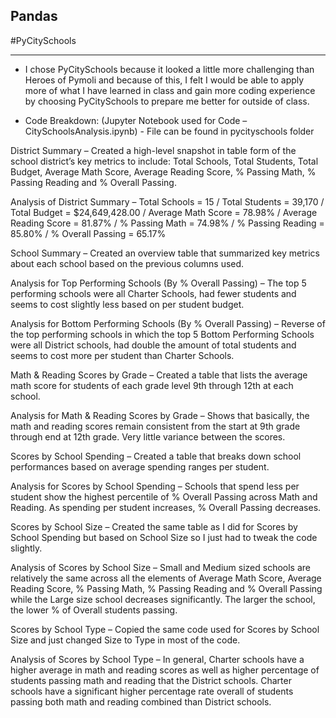 ## Pandas

#PyCitySchools
____________________________________________________________________________________________________________________________________________________________________________

-	I chose PyCitySchools because it looked a little more challenging than Heroes of Pymoli and because of this, I felt I would be able to apply more of what I have learned in class and gain more coding experience by choosing PyCitySchools to prepare me better for outside of class.

-	Code Breakdown: (Jupyter Notebook used for Code – CitySchoolsAnalysis.ipynb) - File can be found in pycityschools folder

District Summary – Created a high-level snapshot in table form of the school district’s key metrics to include: Total Schools, Total Students, Total Budget, Average Math Score, Average Reading Score, % Passing Math, % Passing Reading and % Overall Passing.

Analysis of District Summary – Total Schools = 15 / Total Students = 39,170 / Total Budget = $24,649,428.00 / Average Math Score = 78.98% / Average Reading Score = 81.87% / % Passing Math = 74.98% / % Passing Reading = 85.80% / % Overall Passing = 65.17%

School Summary – Created an overview table that summarized key metrics about each school based on the previous columns used.

Analysis for Top Performing Schools (By % Overall Passing) – The top 5 performing schools were all Charter Schools, had fewer students and seems to cost slightly less based on per student budget.

Analysis for Bottom Performing Schools (By % Overall Passing) – Reverse of the top performing schools in which the top 5 Bottom Performing Schools were all District schools, had double the amount of total students and seems to cost more per student than Charter Schools.

Math & Reading Scores by Grade – Created a table that lists the average math score for students of each grade level 9th through 12th at each school.

Analysis for Math & Reading Scores by Grade – Shows that basically, the math and reading scores remain consistent from the start at 9th grade through end at 12th grade.  Very little variance between the scores.

Scores by School Spending – Created a table that breaks down school performances based on average spending ranges per student.

Analysis for Scores by School Spending – Schools that spend less per student show the highest percentile of % Overall Passing across Math and Reading.  As spending per student increases, % Overall Passing decreases.

Scores by School Size – Created the same table as I did for Scores by School Spending but based on School Size so I just had to tweak the code slightly.

Analysis of Scores by School Size – Small and Medium sized schools are relatively the same across all the elements of Average Math Score, Average Reading Score, % Passing Math, % Passing Reading and % Overall Passing while the Large size school decreases significantly.  The larger the school, the lower % of Overall students passing.

Scores by School Type – Copied the same code used for Scores by School Size and just changed Size to Type in most of the code.

Analysis of Scores by School Type – In general, Charter schools have a higher average in math and reading scores as well as higher percentage of students passing math and reading that the District schools.  Charter schools have a significant higher percentage rate overall of students passing both math and reading combined than District schools.
